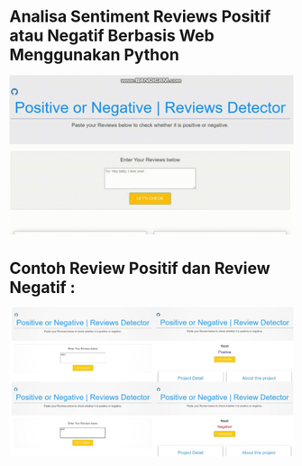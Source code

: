 # Analisa Sentiment Reviews Positif atau Negatif Berbasis Web Menggunakan Python
![Tampilan](https://github.com/SelgiAgilsa/uts-textminning/blob/main/images/Reviews_detector.gif)

# Contoh Review Positif dan Review Negatif :
![Tampilan](https://github.com/SelgiAgilsa/uts-textminning/blob/main/images/Web_screen.jpg)
